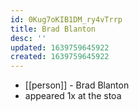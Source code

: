 ```yaml
---
id: 0Kug7oKIB1DM_ry4vTrrp
title: Brad Blanton
desc: ''
updated: 1639759645922
created: 1639759645922
---
```



- [[person]] - Brad Blanton
- appeared 1x at the stoa
